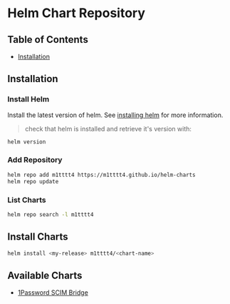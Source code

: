 # Helm Chart Repository

## Table of Contents

- [Installation](#installation)

## Installation

### Install Helm

Install the latest version of helm. See [installing helm](https://helm.sh/docs/intro/install) for more information.

> check that helm is installed and retrieve it's version with:

```bash
helm version
```

### Add Repository

```bash
helm repo add m1tttt4 https://m1tttt4.github.io/helm-charts
helm repo update
```

### List Charts

```bash
helm repo search -l m1tttt4
```

## Install Charts

```bash
helm install <my-release> m1tttt4/<chart-name>
```

## Available Charts

- [1Password SCIM Bridge](https://github.com/m1tttt4/helm-charts/tree/main/charts/op-scim-bridge)
